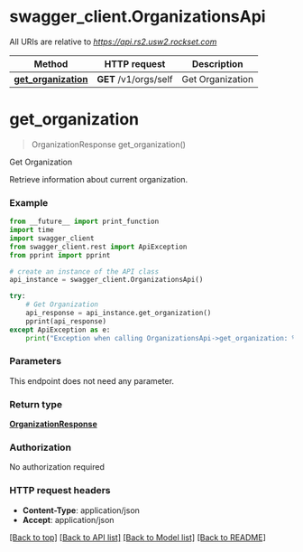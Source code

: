 # swagger_client.OrganizationsApi

All URIs are relative to *https://api.rs2.usw2.rockset.com*

Method | HTTP request | Description
------------- | ------------- | -------------
[**get_organization**](OrganizationsApi.md#get_organization) | **GET** /v1/orgs/self | Get Organization


# **get_organization**
> OrganizationResponse get_organization()

Get Organization

Retrieve information about current organization.

### Example
```python
from __future__ import print_function
import time
import swagger_client
from swagger_client.rest import ApiException
from pprint import pprint

# create an instance of the API class
api_instance = swagger_client.OrganizationsApi()

try:
    # Get Organization
    api_response = api_instance.get_organization()
    pprint(api_response)
except ApiException as e:
    print("Exception when calling OrganizationsApi->get_organization: %s\n" % e)
```

### Parameters
This endpoint does not need any parameter.

### Return type

[**OrganizationResponse**](OrganizationResponse.md)

### Authorization

No authorization required

### HTTP request headers

 - **Content-Type**: application/json
 - **Accept**: application/json

[[Back to top]](#) [[Back to API list]](../README.md#documentation-for-api-endpoints) [[Back to Model list]](../README.md#documentation-for-models) [[Back to README]](../README.md)

